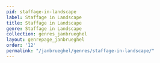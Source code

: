 ```yaml
---
pid: staffage-in-landscape
label: Staffage in Landscape
title: Staffage in Landscape
genre: Staffage in Landscape
collection: genres_janbrueghel
layout: genrepage_janbrueghel
order: '12'
permalink: "/janbrueghel/genres/staffage-in-landscape/"
---
```

